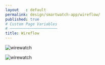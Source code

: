 ```yaml
---
layout   : default
permalink: design/smartwatch-app/wireflow/
published: true
# Custom Page Variables
# ─────────────────────
title: Wireflow
---
```


![wirewatch](/1718-nmd3-project-heyvaert-tackaert/assets/img/wireflowatch.png "wirewatch")

![wirewatch](/1718-nmd3-project-heyvaert-tackaert/assets/img/wireflowatch2.jpg "wirewatch")
